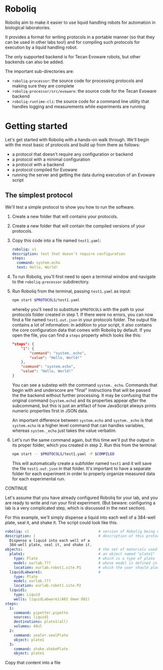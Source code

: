 # Roboliq

Roboliq aim to make it easier to use liquid handling robots for automation
in biological laboratories.

It provides a format for writing protocols in a portable manner (so that
they can be used in other labs too!) and for compiling such protocols
for execution by a liquid handling robot.

The only supported backend is for Tecan Evoware robots, but other backends
can also be added.

The important sub-directories are:

* `roboliq-processor`: the source code for processing protocols and making sure they are complete
* `roboliq-processor/src/evoware`: the source code for the Tecan Evoware backend
* `roboliq-runtime-cli`: the source code for a command line utility that handles logging and measurements while experiments are running

# Getting started

Let's get started with Roboliq with a hands-on walk through.
We'll begin with the most basic of protocols and
build up from there as follows:

* a protocol that doesn't require any configuration or backend
* a protocol with a minimal configuration
* a protocol with a backend
* a protocol compiled for Evoware
* running the server and getting the data during execution of an Evoware script

## The simplest protocol

We'll test a simple protocol to show you how to run the software.

1) Create a new folder that will contains your protocols.

2) Create a new folder that will contain the compiled versions of your protocols.

3) Copy this code into a file named `test1.yaml`:

    ```yaml
    roboliq: v1
    description: test that doesn't require configuration
    steps:
      command: system.echo
      text: Hello, World!
    ```

4) To run Roboliq, you'll first need to open a terminal window and navigate to
the `roboliq-processor` subdirectory.

5) Run Roboliq from the terminal, passing `test1.yaml` as input:

    ```sh
    npm start $PROTOCOLS/test1.yaml
    ```

    whereby you'll need to substitute `$PROTOCOLS` with the path to your
    protocols folder created in step 1.
    If there were no errors, you can now find a file named `test1.out.json` in
    your protocols folder.  The output file contains a lot of information:
    in addition to your script, it also contains the core configuration data
    that comes with Roboliq by default.  If you open the file, you can find
    a `steps` property which looks like this:

    ```json
    "steps": {
    	"1": {
    		"command": "system._echo",
    		"value": "Hello, World!"
    	},
    	"command": "system.echo",
    	"value": "Hello, World!"
    }
    ```

    You can see a substep with the command `system._echo`.  Commands that
    begin with and underscore are "final" instructions that
    will be passed the the backend without further processing.
    It may be confusing that the original command (`system.echo`) and its
    properties appear *after* the subcommand, but this is just an artifact of
    how JavaScript always prints numeric properties first in JSON data.

    An important difference between `system.echo` and `system._echo` is that
    `system.echo` is a higher level command that can handles variables,
    whereas `system._echo` just takes the value verbatim.

6) Let's run the same command again, but this time we'll put the output in its
    proper folder, which you created in step 2.  Run this from the terminal:

    ```sh
    npm start -- $PROTOCOLS/test1.yaml -P $COMPILED
    ```

    This will automatically create a subfolder named `test1` and it will save
    the file `test1.out.json` in that folder.
    It's important to have a separate folder for each experiment in order to
    properly organize measured data for each experimental run.

CONTINUE


Let's assume that you have already configured Roboliq for your lab, and you
are ready to write and run your first experiment.  (But beware: configuring
a lab is a very complicated step, which is discussed in the next section).

For this example, we'll simply dispense a liquid into each well of a 384-well
plate, seal it, and shake it.  The script could look like this.

```yaml
roboliq: v1                                # version of Roboliq being used
description: |                             # description of this protocol;the bar symbol (|) allows for multi-line text
  Dispense a liquid into each well of a
  384-well plate, seal it, and shake it.
objects:                                   # the set of materials used in this protocol
  plate1:                                  # an object named "plate1"
    type: Plate                            # which is a type of plate
    model: ourlab.???                      # whose model is defined in the configuration as "ourlab.???"
    location: ourlab.robot1.site.P1        # which the user should place at the location "P1", as defined in the configuration
  liquidLabware1:                          # 
    type: Plate
    model: ourlab.???
    location: ourlab.robot1.site.P2
  liquid1:
    type: Liquid
    wells: liquidLabware1(A01 down D01)
steps:
  1:
    command: pipetter.pipette
    sources: liquid1
    destinations: plate1(all)
    volumes: 40ul
  2:
    command: sealer.sealPlate
    object: plate1
  3:
    command: shake.shakePlate
    object: plate1
```

Copy that content into a file 
